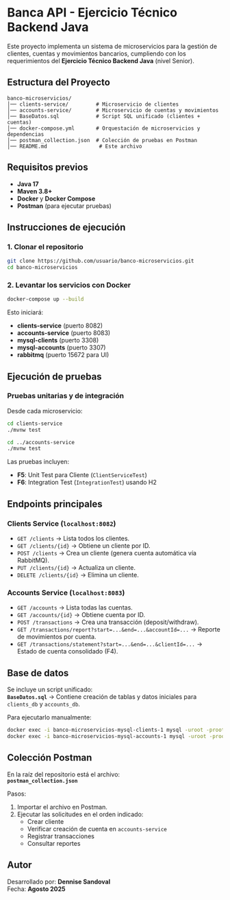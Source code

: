 # Banca API - Ejercicio Técnico Backend Java

Este proyecto implementa un sistema de microservicios para la gestión de clientes, cuentas y movimientos bancarios, cumpliendo con los requerimientos del **Ejercicio Técnico Backend Java** (nivel Senior).

## Estructura del Proyecto
```
banco-microservicios/
│── clients-service/         # Microservicio de clientes
│── accounts-service/        # Microservicio de cuentas y movimientos
│── BaseDatos.sql            # Script SQL unificado (clientes + cuentas)
│── docker-compose.yml       # Orquestación de microservicios y dependencias
│── postman_collection.json  # Colección de pruebas en Postman
│── README.md                 # Este archivo
```

## Requisitos previos
- **Java 17**
- **Maven 3.8+**
- **Docker** y **Docker Compose**
- **Postman** (para ejecutar pruebas)

## Instrucciones de ejecución

### 1. Clonar el repositorio
```bash
git clone https://github.com/usuario/banco-microservicios.git
cd banco-microservicios
```

### 2. Levantar los servicios con Docker
```bash
docker-compose up --build
```
Esto iniciará:
- **clients-service** (puerto 8082)
- **accounts-service** (puerto 8083)
- **mysql-clients** (puerto 3308)
- **mysql-accounts** (puerto 3307)
- **rabbitmq** (puerto 15672 para UI)

## Ejecución de pruebas

### Pruebas unitarias y de integración
Desde cada microservicio:
```bash
cd clients-service
./mvnw test

cd ../accounts-service
./mvnw test
```

Las pruebas incluyen:
- **F5**: Unit Test para Cliente (`ClientServiceTest`)
- **F6**: Integration Test (`IntegrationTest`) usando H2

## Endpoints principales

### Clients Service (`localhost:8082`)
- `GET /clients` → Lista todos los clientes.
- `GET /clients/{id}` → Obtiene un cliente por ID.
- `POST /clients` → Crea un cliente (genera cuenta automática vía RabbitMQ).
- `PUT /clients/{id}` → Actualiza un cliente.
- `DELETE /clients/{id}` → Elimina un cliente.

### Accounts Service (`localhost:8083`)
- `GET /accounts` → Lista todas las cuentas.
- `GET /accounts/{id}` → Obtiene cuenta por ID.
- `POST /transactions` → Crea una transacción (deposit/withdraw).
- `GET /transactions/report?start=...&end=...&accountId=...` → Reporte de movimientos por cuenta.
- `GET /transactions/statement?start=...&end=...&clientId=...` → Estado de cuenta consolidado (F4).

## Base de datos
Se incluye un script unificado:  
**`BaseDatos.sql`** → Contiene creación de tablas y datos iniciales para `clients_db` y `accounts_db`.

Para ejecutarlo manualmente:
```bash
docker exec -i banco-microservicios-mysql-clients-1 mysql -uroot -proot < BaseDatos.sql
docker exec -i banco-microservicios-mysql-accounts-1 mysql -uroot -proot < BaseDatos.sql
```

## Colección Postman
En la raíz del repositorio está el archivo:  
**`postman_collection.json`**

Pasos:
1. Importar el archivo en Postman.
2. Ejecutar las solicitudes en el orden indicado:
   - Crear cliente
   - Verificar creación de cuenta en `accounts-service`
   - Registrar transacciones
   - Consultar reportes

## Autor
Desarrollado por: **Dennise Sandoval**  
Fecha: **Agosto 2025**
